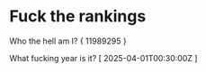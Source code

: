 # Fuck the rankings

Who the hell am I?
{ 11989295 }

What fucking year is it?
[ 2025-04-01T00:30:00Z ]

